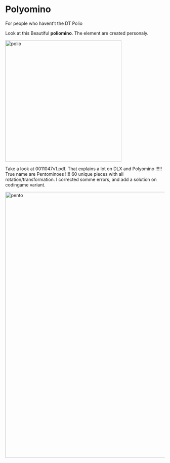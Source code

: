# Polyomino
For people who havent't the DT Polio

Look at this Beautiful **poliomino**. The element are created personaly.

<img width="367" height="383" alt="polio" src="https://github.com/user-attachments/assets/9c71002b-1681-436d-96dc-5aab8c757602" />

Take a look at 0011047v1.pdf. That explains a lot on DLX and Polyomino !!!!!
True name are Pentominoes !!!! 60 unique pieces with all rotation/transformation.
I corrected somme errors, and add a solution on codingame variant.

<img width="909" height="840" alt="pento" src="https://github.com/user-attachments/assets/393e856e-6a92-4bff-b425-b4368fa4e906" />
